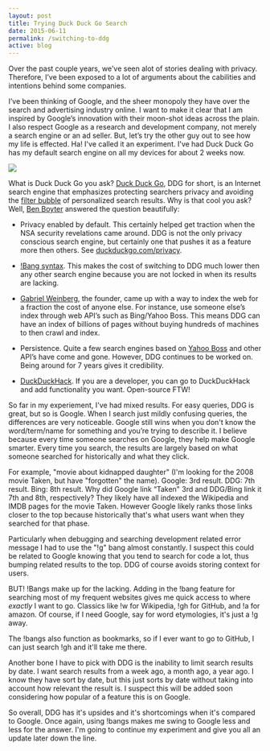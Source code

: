 ```yaml
---
layout: post
title: Trying Duck Duck Go Search
date: 2015-06-11
permalink: /switching-to-ddg
active: blog
---
```


Over the past couple years, we've seen alot of stories dealing with privacy. Therefore, I’ve been exposed to a lot of arguments about the cabilities and intentions behind some companies. 

I’ve been thinking of Google, and the sheer monopoly they have over the search and advertising industry online. I want to make it clear that I am inspired by Google’s innovation with their moon-shot ideas across the plain. I also respect Google as a research and development company, not merely a search engine or an ad seller. But, let’s try the other guy out to see how my life is effected. Ha! I've called it an experiment. I've had Duck Duck Go has my default search engine on all my devices for about 2 weeks now.

<img src="{{site.baseurl}}/img/ddg.svg" style="max-width: 350px;">

What is Duck Duck Go you ask? [Duck Duck Go](duckduckgo.com/about), DDG for short, is an Internet search engine that emphasizes protecting searchers privacy and avoiding the [filter bubble](https://en.wikipedia.org/wiki/Filter_bubble) of personalized search results. Why is that cool you ask? Well, [Ben Boyter](http://www.boyter.org/about/) answered the question beautifully:

* Privacy enabled by default. This certainly helped get traction when the NSA security revelations came around. DDG is not the only privacy conscious search engine, but certainly one that pushes it as a feature more then others. See [duckduckgo.com/privacy](https://duckduckgo.com/privacy).

* [!Bang syntax](https://duckduckgo.com/bang). This makes the cost of switching to DDG much lower then any other search engine because you are not locked in when its results are lacking.

* [Gabriel Weinberg](http://ye.gg), the founder, came up with a way to index the web for a fraction the cost of anyone else. For instance, use someone else’s index through web API’s such as Bing/Yahoo Boss. This means DDG can have an index of billions of pages without buying hundreds of machines to then crawl and index. 

* Persistence. Quite a few search engines based on [Yahoo Boss](https://developer.yahoo.com/boss/search/) and other API’s have come and gone. However, DDG continues to be worked on. Being around for 7 years gives it credibility.

* [DuckDuckHack](http://duckduckhack.com). If you are a developer, you can go to DuckDuckHack and add functionality you want. Open-source FTW!

So far in my experiement, I've had mixed results. For easy queries, DDG is great, but so is Google. When I search just mildly confusing queries, the differences are very noticeable. Google still wins when you don't know the word/term/name for something and you’re trying to describe it. I believe because every time someone searches on Google, they help make Google smarter. Every time you search, the results are largely based on what someone searched for historically and what they click. 

For example, "movie about kidnapped daughter" (I'm looking for the 2008 movie Taken, but have "forgotten" the name). Google: 3rd result. DDG: 7th result. Bing: 8th result. Why did Google link “Taken" 3rd and DDG/Bing link it 7th and 8th, respectively? They likely have all indexed the Wikipedia and IMDB pages for the movie Taken. However Google likely ranks those links closer to the top because historically that's what users want when they searched for that phase.

Particularly when debugging and searching development related error message I had to use the "!g" bang almost constantly. I suspect this could be related to Google knowing that you tend to search for code a lot, thus bumping related results to the top. DDG of course avoids storing context for users.

BUT! !Bangs make up for the lacking. Adding in the !bang feature for searching most of my frequent websites gives me quick access to where _exactly_ I want to go. Classics like !w for Wikipedia, !gh for GitHub, and !a for amazon. Of course, if I need Google, say for word etymologies, it's just a !g away.

The !bangs also function as bookmarks, so if I ever want to go to GitHub, I can just search !gh and it'll take me there.

Another bone I have to pick with DDG is the inability to limit search results by date. I want search results from a week ago, a month ago, a year ago. I know they have sort by date, but this just sorts by date without taking into account how relevant the result is. I suspect this will be added soon considering how popular of a feature this is on Google. 

So overall, DDG has it's upsides and it's shortcomings when it's compared to Google. Once again, using !bangs makes me swing to Google less and less for the answer. I'm going to continue my experiment and give you all an update later down the line. 